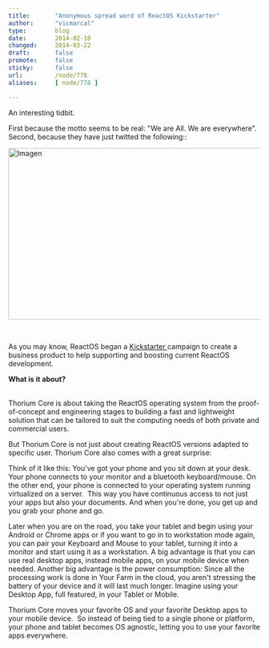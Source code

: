 ```yaml
---
title:       "Anonymous spread word of ReactOS Kickstarter"
author:      "vicmarcal"
type:        blog
date:        2014-02-10
changed:     2014-03-22
draft:       false
promote:     false
sticky:      false
url:         /node/778
aliases:     [ node/778 ]

---
```


<p>An interesting tidbit.</p><p>First because the motto seems to be real: "We are All. We are everywhere".&nbsp; Second, because they have just twitted the following::</p><p><img alt="Imagen" class="imgp_img" src="/sites/default/files/imagepicker/14095/anonymous.png" height="343" width="995"></p><p>&nbsp;</p><p>As you may know, ReactOS began a <a href="https://www.kickstarter.com/projects/thorium/thorium-core-cloud-desktop">Kickstarter </a>campaign to create a business product to help supporting and boosting current ReactOS development.</p><p><b>What is it about?</b></p><p><br>Thorium Core is about taking the ReactOS operating system from the proof-of-concept and engineering stages to building a fast and lightweight solution that can be tailored to suit the computing needs of both private and commercial users.</p><p>But Thorium Core is not just about creating ReactOS versions adapted to specific user. Thorium Core also comes with a great surprise:</p><p>Think of it like this: You've got your phone and you sit down at your desk. Your phone connects to your monitor and a bluetooth keyboard/mouse. On the other end, your phone is connected to your operating system running virtualized on a server.&nbsp; This way you have continuous access to not just your apps but also your documents. And when you're done, you get up and you grab your phone and go.</p><p>Later when you are on the road, you take your tablet and begin using your Android or Chrome apps or if you want to go in to workstation mode again, you can pair your Keyboard and Mouse to your tablet, turning it into a monitor and start using it as a workstation. A big advantage is that you can use real desktop apps, instead mobile apps, on your mobile device when needed. Another big advantage is the power consumption: Since all the processing work is done in Your Farm in the cloud, you aren't stressing the battery of your device and it will last much longer. Imagine using your Desktop App, full featured, in your Tablet or Mobile.</p><p>Thorium Core moves your favorite OS and your favorite Desktop apps to your mobile device.&nbsp; So instead of being tied to a single phone or platform, your phone and tablet becomes OS agnostic, letting you to use your favorite apps everywhere.</p><p>&nbsp;</p><p>&nbsp;</p>
